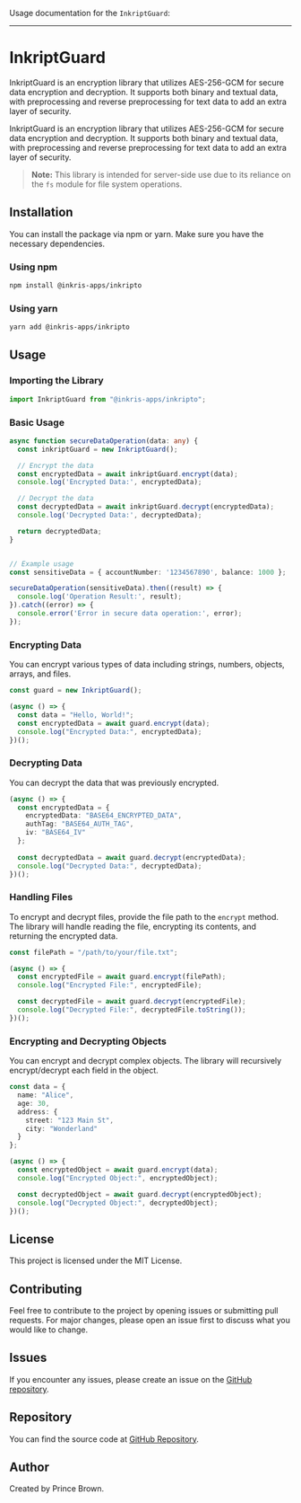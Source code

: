 
Usage documentation for the `InkriptGuard`:

---

# InkriptGuard

InkriptGuard is an encryption library that utilizes AES-256-GCM for secure data encryption and decryption. It supports both binary and textual data, with preprocessing and reverse preprocessing for text data to add an extra layer of security.

InkriptGuard is an encryption library that utilizes AES-256-GCM for secure data encryption and decryption. It supports both binary and textual data, with preprocessing and reverse preprocessing for text data to add an extra layer of security.

> **Note:** 
> This library is intended for server-side use due to its reliance on the `fs` module for file system operations.


## Installation

You can install the package via npm or yarn. Make sure you have the necessary dependencies.

### Using npm

```sh
npm install @inkris-apps/inkripto
```

### Using yarn

```sh
yarn add @inkris-apps/inkripto
```

## Usage

### Importing the Library

```typescript
import InkriptGuard from "@inkris-apps/inkripto";
```

### Basic Usage

```typescript
async function secureDataOperation(data: any) {
  const inkriptGuard = new InkriptGuard();

  // Encrypt the data
  const encryptedData = await inkriptGuard.encrypt(data);
  console.log('Encrypted Data:', encryptedData);

  // Decrypt the data
  const decryptedData = await inkriptGuard.decrypt(encryptedData);
  console.log('Decrypted Data:', decryptedData);

  return decryptedData;
}


// Example usage
const sensitiveData = { accountNumber: '1234567890', balance: 1000 };

secureDataOperation(sensitiveData).then((result) => {
  console.log('Operation Result:', result);
}).catch((error) => {
  console.error('Error in secure data operation:', error);
});
```

### Encrypting Data

You can encrypt various types of data including strings, numbers, objects, arrays, and files.

```typescript
const guard = new InkriptGuard();

(async () => {
  const data = "Hello, World!";
  const encryptedData = await guard.encrypt(data);
  console.log("Encrypted Data:", encryptedData);
})();
```

### Decrypting Data

You can decrypt the data that was previously encrypted.

```typescript
(async () => {
  const encryptedData = {
    encryptedData: "BASE64_ENCRYPTED_DATA",
    authTag: "BASE64_AUTH_TAG",
    iv: "BASE64_IV"
  };
  
  const decryptedData = await guard.decrypt(encryptedData);
  console.log("Decrypted Data:", decryptedData);
})();
```

### Handling Files

To encrypt and decrypt files, provide the file path to the `encrypt` method. The library will handle reading the file, encrypting its contents, and returning the encrypted data.

```typescript
const filePath = "/path/to/your/file.txt";

(async () => {
  const encryptedFile = await guard.encrypt(filePath);
  console.log("Encrypted File:", encryptedFile);

  const decryptedFile = await guard.decrypt(encryptedFile);
  console.log("Decrypted File:", decryptedFile.toString());
})();
```

### Encrypting and Decrypting Objects

You can encrypt and decrypt complex objects. The library will recursively encrypt/decrypt each field in the object.

```typescript
const data = {
  name: "Alice",
  age: 30,
  address: {
    street: "123 Main St",
    city: "Wonderland"
  }
};

(async () => {
  const encryptedObject = await guard.encrypt(data);
  console.log("Encrypted Object:", encryptedObject);

  const decryptedObject = await guard.decrypt(encryptedObject);
  console.log("Decrypted Object:", decryptedObject);
})();
```

## License

This project is licensed under the MIT License.

## Contributing

Feel free to contribute to the project by opening issues or submitting pull requests. For major changes, please open an issue first to discuss what you would like to change.

## Issues

If you encounter any issues, please create an issue on the [GitHub repository](https://github.com/inkris-apps/inkriptGuard/issues).

## Repository

You can find the source code at [GitHub Repository](https://github.com/inkris-apps/inkriptGuard).

## Author

Created by Prince Brown.
```